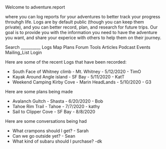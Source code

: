Welcome to adventure.report 

where you can log reports for your adventures to better track your progress throuhgh life. 
Logs are by default public (though you can keep them private), and you can better record, plan, and research for future trips.
Our goal is to provide you with the information you need to have the adventure you want, and share your experice with others to help them on their journey. 

Search __________ Logs Map Plans Forum Tools Articles Podcast Events Mailing_List Login

Here are some of the recent Logs that have been recorded:
* South Face of Whitney climb - Mt. Whitney - 5/12/2020 - TimO 
* Kayak Around Angle island - SF Bay - 5/11/2020 - KatT
* Weekend Camping Kirby Cove - Marin HeadLands - 5/10/2020 - G3

Here are some plans being made 
* Avalanch Gultch - Shasta - 6/20/2020 - Bob
* Tahoe Rim Trail - Tahoe - 7/7/2020 - kathy
* Sail to Clipper Cove - SF Bay - 8/8/2020


Here are some conversations being had
* What crampons should I get? - Sarah 
* Can we go outside yet? - Sean
* What kind of subaru should I purchase? -dk


